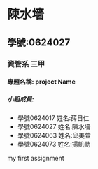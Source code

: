 # 陳水墻

## 學號:0624027

### 資管系 三甲

#### 專題名稱: project Name

##### 小組成員:
* 學號0624017 姓名:薛日仁
* 學號0624027 姓名:陳水墻
* 學號0624063 姓名:邱美萱
* 學號0624073 姓名:揚凱勛

my first assignment
